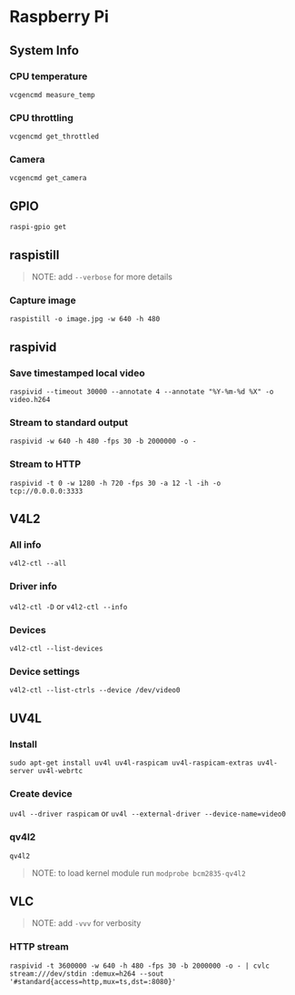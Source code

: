 # Raspberry Pi

## System Info

### CPU temperature

`vcgencmd measure_temp`

### CPU throttling

`vcgencmd get_throttled`

### Camera

`vcgencmd get_camera`

## GPIO

`raspi-gpio get`

## raspistill

> NOTE: add `--verbose` for more details

### Capture image

`raspistill -o image.jpg -w 640 -h 480`

## raspivid

### Save timestamped local video

`raspivid --timeout 30000 --annotate 4 --annotate "%Y-%m-%d %X" -o video.h264`

### Stream to standard output

`raspivid -w 640 -h 480 -fps 30 -b 2000000 -o -`

### Stream to HTTP

`raspivid -t 0 -w 1280 -h 720 -fps 30 -a 12 -l -ih -o tcp://0.0.0.0:3333`

## V4L2

### All info

`v4l2-ctl --all`

### Driver info

`v4l2-ctl -D` or `v4l2-ctl --info`

### Devices

`v4l2-ctl --list-devices`

### Device settings

`v4l2-ctl --list-ctrls --device /dev/video0`

## UV4L

### Install

`sudo apt-get install uv4l uv4l-raspicam uv4l-raspicam-extras uv4l-server uv4l-webrtc`

### Create device

`uv4l --driver raspicam` or `uv4l --external-driver --device-name=video0`

### qv4l2

`qv4l2`
> NOTE: to load kernel module run `modprobe bcm2835-qv4l2` 

## VLC

> NOTE: add `-vvv` for verbosity

### HTTP stream

`raspivid -t 3600000 -w 640 -h 480 -fps 30 -b 2000000 -o - | cvlc stream:///dev/stdin :demux=h264 --sout '#standard{access=http,mux=ts,dst=:8080}'`
